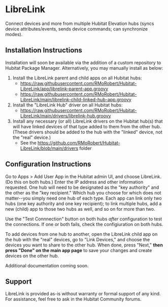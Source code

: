 # LibreLink
Connect devices and more from multiple Hubitat Elevation hubs (syncs device attributes/events, sends device commands; can synchronize modes).

## Installation Instructions
Installation will soon be available via the addition of a custom repository to Hubitat Package Manager. Alternatively, you may manually install as below:
1. Install the LibreLink parent and child apps on all Hubitat hubs:
   * https://raw.githubusercontent.com/RMoRobert/Hubitat-LibreLink/app/librelink-parent-app.groovy
   * https://raw.githubusercontent.com/RMoRobert/Hubitat-LibreLink/main/librelink-child-linked-hub-app.groovy
2. Install the "LibreLink Hub" driver on all Hubitat hubs:
   * https://raw.githubusercontent.com/RMoRobert/Hubitat-LibreLink/main/drivers/librelink-hub.groovy
3. Install any necessary (or all) LibreLink drivers on the Hubitat hub(s) that will have linked devices of that type added to them from the other hub. (These drivers should be added to the hub with the "linked" device, not the "real" device.)
    * See the https://github.com/RMoRobert/Hubitat-LibreLink/blob/main/drivers folder

## Configuration Instructions
Go to Apps > Add User App in the Hubitat admin UI, and choose LibreLink. (Do this on both hubs.) Enter the IP address and other information requested. One hub will need to be designated as the "key authority" and the other as the "key recipient." Which hub you choose for which does not matter--you simply need one hub of each type. Each app can link only two hubs (one key authority and one key recipient); to link multiple hubs, add a new (child) app to those two hubs as well, and so on for more than two.

Use the "Test Connnection" button on both hubs *after* configuration to test the connections. If one or both fails, check the configiuration on both hubs.

To add devices from one hub to another, open the LibreLink child app on the hub with the "real" devices, go to "Link Devices," and choose the devices you want to share to the other hub. When done, press "Next," **then press "Done" on the main app page** to save your changes and create devices on the other hub.

Additional documentation coming soon.

## Support
LibreLink is provided as-is without warranty or formal support of any kind. For assistance, feel free to ask in the Hubitat Community forums.
